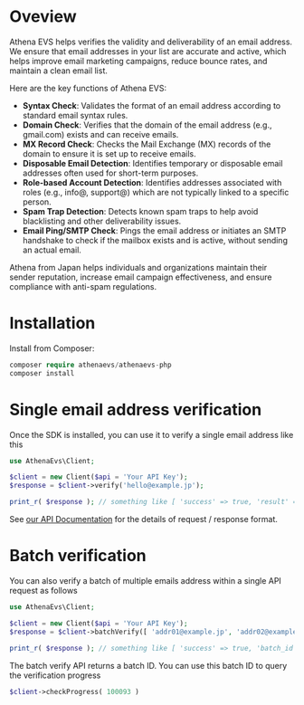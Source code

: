 # Oveview
Athena EVS helps verifies the validity and deliverability of an email address. We ensure that email addresses in your list are accurate and active, which helps improve email marketing campaigns, reduce bounce rates, and maintain a clean email list.

Here are the key functions of Athena EVS:

- **Syntax Check**: Validates the format of an email address according to standard email syntax rules.
- **Domain Check**: Verifies that the domain of the email address (e.g., gmail.com) exists and can receive emails.
- **MX Record Check**: Checks the Mail Exchange (MX) records of the domain to ensure it is set up to receive emails.
- **Disposable Email Detection**: Identifies temporary or disposable email addresses often used for short-term purposes.
- **Role-based Account Detection**: Identifies addresses associated with roles (e.g., info@, support@) which are not typically linked to a specific person.
- **Spam Trap Detection**: Detects known spam traps to help avoid blacklisting and other deliverability issues.
- **Email Ping/SMTP Check**: Pings the email address or initiates an SMTP handshake to check if the mailbox exists and is active, without sending an actual email.

Athena from Japan helps individuals and organizations maintain their sender reputation, increase email campaign effectiveness, and ensure compliance with anti-spam regulations.
# Installation
Install from Composer:
```php
composer require athenaevs/athenaevs-php
composer install
```
# Single email address verification
Once the SDK is installed, you can use it to verify a single email address like this
```php
use AthenaEvs\Client;

$client = new Client($api = 'Your API Key');
$response = $client->verify('hello@example.jp');

print_r( $response ); // something like [ 'success' => true, 'result' => 'deliverable' ]
```
See [our API Documentation](https://api.athenaevs.com) for the details of request / response format.

# Batch verification
You can also verify a batch of multiple emails address within a single API request as follows
```php
use AthenaEvs\Client;

$client = new Client($api = 'Your API Key');
$response = $client->batchVerify([ 'addr01@example.jp', 'addr02@example.com', ...]);

print_r( $response ); // something like [ 'success' => true, 'batch_id' => '100093' ]
```
The batch verify API returns a batch ID. You can use this batch ID to query the verification progress
```php
$client->checkProgress( 100093 )
```
